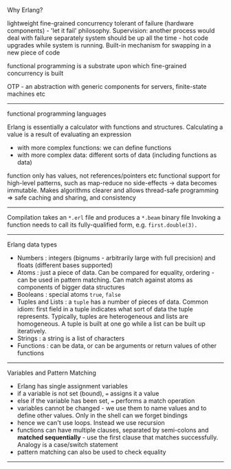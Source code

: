 Why Erlang?

lightweight fine-grained concurrency
tolerant of failure (hardware components) - 'let it fail' philosophy. Supervision: another process would deal with failure separately
system should be up all the time - hot code upgrades while system is running. Built-in mechanism for swapping in a new piece of code

functional programming is a substrate upon which fine-grained concurrency is built

OTP - an abstraction with generic components for servers, finite-state machines etc

--------------

functional programming languages

Erlang is essentially a calculator with functions and structures. Calculating a value is a result of evaluating an expression
- with more complex functions: we can define functions
- with more complex data: different sorts of data (including functions as data)

function only has values, not references/pointers etc
functional support for high-level patterns, such as map-reduce
no side-effects -> data becomes immutable. Makes algorithms clearer and allows thread-safe programming => safe caching and sharing, and consistency

--------------

Compilation takes an `*.erl` file and produces a `*.beam` binary file
Invoking a function needs to call its fully-qualified form, e.g. `first.double(3).`

--------------

Erlang data types
- Numbers : integers (bignums - arbitrarily large with full precision) and floats (different bases supported)
- Atoms : just a piece of data. Can be compared for equality, ordering - can be used in pattern matching. Can match against atoms as components of bigger data structures
- Booleans : special atoms `true`, `false`
- Tuples and Lists : a `tuple` has a number of pieces of data. Common idiom: first field in a tuple indicates what sort of data the tuple represents. Typically, tuples are heterogeneous and lists are homogeneous. A tuple is built at one go while a list can be built up iteratively.
- Strings : a string is a list of characters
- Functions : can be data, or can be arguments or return values of other functions

--------------

Variables and Pattern Matching

- Erlang has single assignment variables
- if a variable is not set (bound), `=` assigns it a value
- else if the variable has been set, `=` performs a match operation
- variables cannot be changed - we use them to name values and to define other values. Only in the shell can we forget bindings
- hence we can't use loops. Instead we use recursion
- functions can have multiple clauses, separated by semi-colons and **matched sequentially** - use the first clause that matches successfully. Analogy is a case/switch statement
- pattern matching can also be used to check equality

--------------
